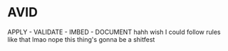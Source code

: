 # AVID
APPLY - VALIDATE - IMBED - DOCUMENT
hahh wish I could follow rules like that lmao nope
this thing's gonna be a shitfest
